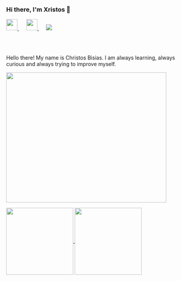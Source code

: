 ### Hi there, I'm Xristos 👋

<!--
**xBis7/xBis7** is a ✨ _special_ ✨ repository because its `README.md` (this file) appears on your GitHub profile.

Here are some ideas to get you started:

- 🔭 I’m currently working on ...
- 🌱 I’m currently learning ...
- 👯 I’m looking to collaborate on ...
- 🤔 I’m looking for help with ...
- 💬 Ask me about ...
- 📫 How to reach me: ...
- 😄 Pronouns: ...
- ⚡ Fun fact: ...
-->


<a href="https://www.instagram.com/xristosbisias/">
  <img height="30em" width="30em" vertical-align="center" margin="25px" src="https://user-images.githubusercontent.com/74301312/131987435-c33af525-9aaa-40b9-9190-e60ba821b631.png" /> 
</a>
<h>&nbsp;&nbsp;&nbsp;&nbsp;</h>
<a href="https://www.linkedin.com/in/christos-bisias-061b59214/">
  <img height="30em" width="30em" vertical-align="center" margin="25px" src="https://user-images.githubusercontent.com/74301312/131987339-412719c6-a045-42c0-9078-1fa12c428a18.png" /> 
</a>
<h>&nbsp;&nbsp;&nbsp;&nbsp;</h>
<a href="https://github.com/xBis7">
  <img vertical-align="center" margin="25px" src="https://visitor-badge.glitch.me/badge?page_id=${xBis7}.${xBis7}" />  
</a>

<br></br>

<p>
  
  Hello there! My name is Christos Bisias. I am always learning, always curious and always trying to improve myself.
  
  <img height="350px" width="430px" src="https://user-images.githubusercontent.com/74301312/131981297-9e720685-8938-4d95-8666-7b499ca8232e.gif" />
  
</p>


  
 
  


<a href="https://github.com/xBis7/github-readme-stats">
  <img height="180em" align="center" src="https://github-readme-stats.vercel.app/api?username=xBis7&theme=react&show_icons=true" />
</a>
<a href="https://github.com/xBis7/github-readme-stats">
  <img height="180em" align="center" src="https://github-readme-stats.vercel.app/api/top-langs/?username=xBis7&theme=react&layout=compact" />
</a>


